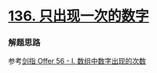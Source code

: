 # [136. 只出现一次的数字](https://leetcode-cn.com/problems/single-number/)

### 解题思路
参考[剑指 Offer 56 - I. 数组中数字出现的次数](https://leetcode-cn.com/problems/shu-zu-zhong-shu-zi-chu-xian-de-ci-shu-lcof/)
